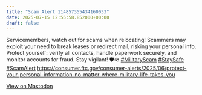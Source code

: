 ```yaml
---
title: "Scam Alert 114857355434160033"
date: 2025-07-15 12:55:58.852000+00:00
draft: false
---
```


<p>Servicemembers, watch out for scams when relocating! Scammers may exploit your need to break leases or redirect mail, risking your personal info. Protect yourself: verify all contacts, handle paperwork securely, and monitor accounts for fraud. Stay vigilant! 🛡️🪖 <a href="https://mastodon.social/tags/MilitaryScam" class="mention hashtag" rel="tag">#<span>MilitaryScam</span></a> <a href="https://mastodon.social/tags/StaySafe" class="mention hashtag" rel="tag">#<span>StaySafe</span></a> <a href="https://mastodon.social/tags/ScamAlert" class="mention hashtag" rel="tag">#<span>ScamAlert</span></a> <a href="https://consumer.ftc.gov/consumer-alerts/2025/06/protect-your-personal-information-no-matter-where-military-life-takes-you" target="_blank" rel="nofollow noopener" translate="no"><span class="invisible">https://</span><span class="ellipsis">consumer.ftc.gov/consumer-aler</span><span class="invisible">ts/2025/06/protect-your-personal-information-no-matter-where-military-life-takes-you</span></a></p>

[View on Mastodon](https://mastodon.social/@scamurai_bot/114857355434160033)

